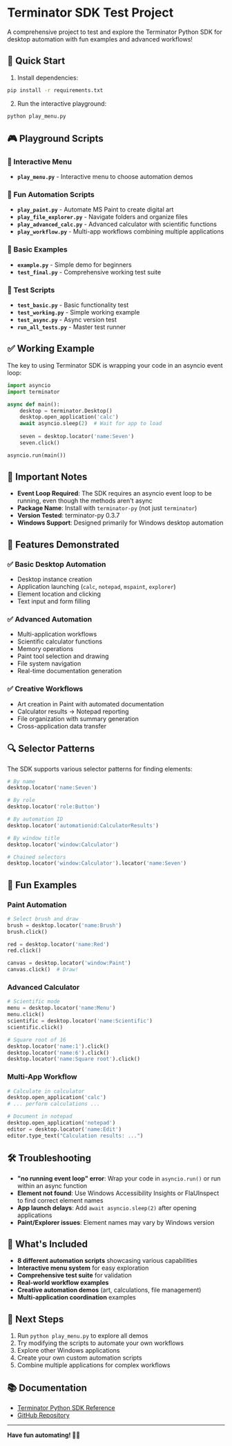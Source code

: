 # Terminator SDK Test Project

A comprehensive project to test and explore the Terminator Python SDK for desktop automation with fun examples and advanced workflows!

## 🚀 Quick Start

1. Install dependencies:
```bash
pip install -r requirements.txt
```

2. Run the interactive playground:
```bash
python play_menu.py
```

## 🎮 Playground Scripts

### 🎪 Interactive Menu
- **`play_menu.py`** - Interactive menu to choose automation demos

### 🎨 Fun Automation Scripts
- **`play_paint.py`** - Automate MS Paint to create digital art
- **`play_file_explorer.py`** - Navigate folders and organize files  
- **`play_advanced_calc.py`** - Advanced calculator with scientific functions
- **`play_workflow.py`** - Multi-app workflows combining multiple applications

### 📝 Basic Examples
- **`example.py`** - Simple demo for beginners
- **`test_final.py`** - Comprehensive working test suite

### 🧪 Test Scripts
- **`test_basic.py`** - Basic functionality test
- **`test_working.py`** - Simple working example
- **`test_async.py`** - Async version test
- **`run_all_tests.py`** - Master test runner

## ✅ Working Example

The key to using Terminator SDK is wrapping your code in an asyncio event loop:

```python
import asyncio
import terminator

async def main():
    desktop = terminator.Desktop()
    desktop.open_application('calc')
    await asyncio.sleep(2)  # Wait for app to load
    
    seven = desktop.locator('name:Seven')
    seven.click()

asyncio.run(main())
```

## 🔧 Important Notes

- **Event Loop Required**: The SDK requires an asyncio event loop to be running, even though the methods aren't async
- **Package Name**: Install with `terminator-py` (not just `terminator`)
- **Version Tested**: terminator-py 0.3.7
- **Windows Support**: Designed primarily for Windows desktop automation

## 🎯 Features Demonstrated

### ✅ **Basic Desktop Automation**
- Desktop instance creation
- Application launching (`calc`, `notepad`, `mspaint`, `explorer`)
- Element location and clicking
- Text input and form filling

### ✅ **Advanced Automation**
- Multi-application workflows
- Scientific calculator functions
- Memory operations
- Paint tool selection and drawing
- File system navigation
- Real-time documentation generation

### ✅ **Creative Workflows**
- Art creation in Paint with automated documentation
- Calculator results → Notepad reporting
- File organization with summary generation
- Cross-application data transfer

## 🔍 Selector Patterns

The SDK supports various selector patterns for finding elements:

```python
# By name
desktop.locator('name:Seven')

# By role  
desktop.locator('role:Button')

# By automation ID
desktop.locator('automationid:CalculatorResults')

# By window title
desktop.locator('window:Calculator')

# Chained selectors
desktop.locator('window:Calculator').locator('name:Seven')
```

## 🎨 Fun Examples

### Paint Automation
```python
# Select brush and draw
brush = desktop.locator('name:Brush')
brush.click()

red = desktop.locator('name:Red')
red.click()

canvas = desktop.locator('window:Paint')
canvas.click()  # Draw!
```

### Advanced Calculator
```python
# Scientific mode
menu = desktop.locator('name:Menu')
menu.click()
scientific = desktop.locator('name:Scientific')
scientific.click()

# Square root of 16
desktop.locator('name:1').click()
desktop.locator('name:6').click()
desktop.locator('name:Square root').click()
```

### Multi-App Workflow
```python
# Calculate in calculator
desktop.open_application('calc')
# ... perform calculations ...

# Document in notepad
desktop.open_application('notepad')
editor = desktop.locator('name:Edit')
editor.type_text("Calculation results: ...")
```

## 🛠️ Troubleshooting

- **"no running event loop" error**: Wrap your code in `asyncio.run()` or run within an async function
- **Element not found**: Use Windows Accessibility Insights or FlaUInspect to find correct element names
- **App launch delays**: Add `await asyncio.sleep(2)` after opening applications
- **Paint/Explorer issues**: Element names may vary by Windows version

## 🎪 What's Included

- **8 different automation scripts** showcasing various capabilities
- **Interactive menu system** for easy exploration
- **Comprehensive test suite** for validation
- **Real-world workflow examples** 
- **Creative automation demos** (art, calculations, file management)
- **Multi-application coordination** examples

## 🚀 Next Steps

1. Run `python play_menu.py` to explore all demos
2. Try modifying the scripts to automate your own workflows
3. Explore other Windows applications
4. Create your own custom automation scripts
5. Combine multiple applications for complex workflows

## 📚 Documentation

- [Terminator Python SDK Reference](https://docs.screenpi.pe/terminator/python-sdk-reference)
- [GitHub Repository](https://github.com/mediar-ai/terminator)

---

**Have fun automating! 🤖✨** 
